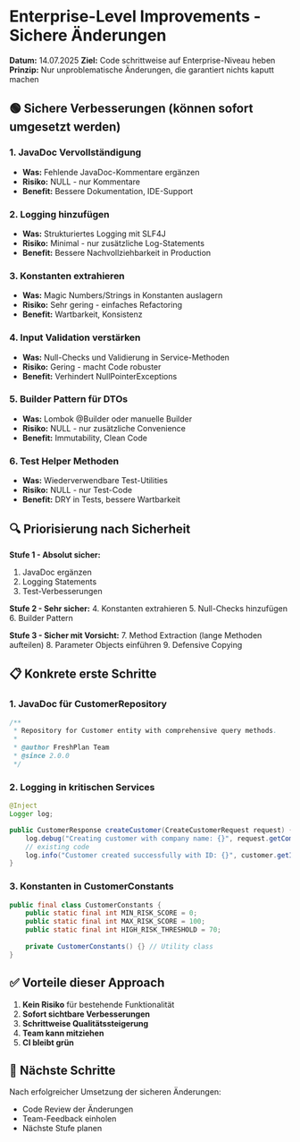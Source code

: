 # Enterprise-Level Improvements - Sichere Änderungen

**Datum:** 14.07.2025
**Ziel:** Code schrittweise auf Enterprise-Niveau heben
**Prinzip:** Nur unproblematische Änderungen, die garantiert nichts kaputt machen

## 🟢 Sichere Verbesserungen (können sofort umgesetzt werden)

### 1. JavaDoc Vervollständigung
- **Was:** Fehlende JavaDoc-Kommentare ergänzen
- **Risiko:** NULL - nur Kommentare
- **Benefit:** Bessere Dokumentation, IDE-Support

### 2. Logging hinzufügen
- **Was:** Strukturiertes Logging mit SLF4J
- **Risiko:** Minimal - nur zusätzliche Log-Statements
- **Benefit:** Bessere Nachvollziehbarkeit in Production

### 3. Konstanten extrahieren
- **Was:** Magic Numbers/Strings in Konstanten auslagern
- **Risiko:** Sehr gering - einfaches Refactoring
- **Benefit:** Wartbarkeit, Konsistenz

### 4. Input Validation verstärken
- **Was:** Null-Checks und Validierung in Service-Methoden
- **Risiko:** Gering - macht Code robuster
- **Benefit:** Verhindert NullPointerExceptions

### 5. Builder Pattern für DTOs
- **Was:** Lombok @Builder oder manuelle Builder
- **Risiko:** NULL - nur zusätzliche Convenience
- **Benefit:** Immutability, Clean Code

### 6. Test Helper Methoden
- **Was:** Wiederverwendbare Test-Utilities
- **Risiko:** NULL - nur Test-Code
- **Benefit:** DRY in Tests, bessere Wartbarkeit

## 🔍 Priorisierung nach Sicherheit

**Stufe 1 - Absolut sicher:**
1. JavaDoc ergänzen
2. Logging Statements
3. Test-Verbesserungen

**Stufe 2 - Sehr sicher:**
4. Konstanten extrahieren
5. Null-Checks hinzufügen
6. Builder Pattern

**Stufe 3 - Sicher mit Vorsicht:**
7. Method Extraction (lange Methoden aufteilen)
8. Parameter Objects einführen
9. Defensive Copying

## 📋 Konkrete erste Schritte

### 1. JavaDoc für CustomerRepository
```java
/**
 * Repository for Customer entity with comprehensive query methods.
 * 
 * @author FreshPlan Team
 * @since 2.0.0
 */
```

### 2. Logging in kritischen Services
```java
@Inject
Logger log;

public CustomerResponse createCustomer(CreateCustomerRequest request) {
    log.debug("Creating customer with company name: {}", request.getCompanyName());
    // existing code
    log.info("Customer created successfully with ID: {}", customer.getId());
}
```

### 3. Konstanten in CustomerConstants
```java
public final class CustomerConstants {
    public static final int MIN_RISK_SCORE = 0;
    public static final int MAX_RISK_SCORE = 100;
    public static final int HIGH_RISK_THRESHOLD = 70;
    
    private CustomerConstants() {} // Utility class
}
```

## ✅ Vorteile dieser Approach

1. **Kein Risiko** für bestehende Funktionalität
2. **Sofort sichtbare Verbesserungen**
3. **Schrittweise Qualitätssteigerung**
4. **Team kann mitziehen**
5. **CI bleibt grün**

## 🚀 Nächste Schritte

Nach erfolgreicher Umsetzung der sicheren Änderungen:
- Code Review der Änderungen
- Team-Feedback einholen
- Nächste Stufe planen